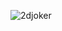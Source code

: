<p align="center">
</p>

<p><img align="left" src="https://github-readme-stats.vercel.app/api/top-langs?username=2djoker&show_icons=true&locale=en&layout=compact" alt="2djoker" /></p>
